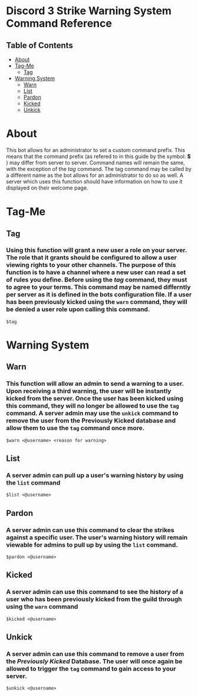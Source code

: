 # Discord 3 Strike Warning System Command Reference

## Table of Contents

- [About](#about)
- [Tag-Me](#tag-me)
    - [Tag](#tag-me.tag)
- [Warning System](#warn)
    - [Warn](#warn.warn)
    - [List](#warn.list)
    - [Pardon](#warn.pardon)
    - [Kicked](#warn.kicked)
    - [Unkick](#warn.unkick)


# About <a name = "about"></a>
This bot allows for an administrator to set a custom command prefix. This means that the command prefix (as refered to in this guide by the symbol: __$__ ) may differ from server to server.  Command names will remain the same, with the exception of the *tag* command. The tag command may be called by a different name as the bot allows for an administrator to do so as well. A server which uses this function should have information on how to use it displayed on their welcome page.


# Tag-Me <a name = "tag-me"></a>
## Tag <a name = "tag-me.tag"></a>
### Using this function will grant a new user a role on your server. The role that it grants should be configured to allow a user viewing rights to your other channels. The purpose of this function is to have a channel where a new user can read a set of rules you define. Before using the *tag* command, they must to agree to your terms. This command may be named differntly per server as it is defined in the bots configuration file. If a user has been previously kicked using the `warn` command, they will be denied a user role upon calling this command.
`$tag`


# Warning System <a name = "warn"></a>
## Warn <a name = "warn.warn"></a>
### This function will allow an admin to send a warning to a user. Upon receiving a third warning, the user will be instantly kicked from the server. Once the user has been kicked using this command, they will no longer be allowed to use the `tag` command. A server admin may use the `unkick` command to remove the user from the Previously Kicked database and allow them to use the `tag` command once more.
`$warn <@username> <reason for warning>`


## List <a name = "warn.list"></a>
### A server admin can pull up a user's warning history by using the `list` command
`$list <@username>`

## Pardon <a name = "warn.pardon"></a>
### A server admin can use this command to clear the strikes against a specific user. The user's warning history will remain viewable for admins to pull up by using the `list` command.
`$pardon <@username>`

## Kicked <a name = "warn.kicked"></a>
### A server admin can use this command to see the history of a user who has been previously kicked from the guild through using the `warn` command
`$kicked <@username>`

## Unkick <a name = "warn.kicked"></a>
### A server admin can use this command to remove a user from the *Previously Kicked* Database. The user will once again be allowed to trigger the `tag` command to gain access to your server.
`$unkick <@username>`